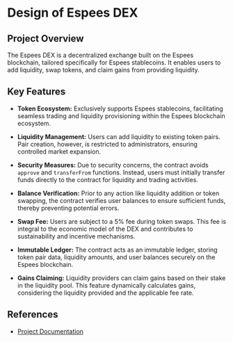 # Design of Espees DEX

## Project Overview
The Espees DEX is a decentralized exchange built on the Espees blockchain, tailored specifically for Espees stablecoins. It enables users to add liquidity, swap tokens, and claim gains from providing liquidity.

## Key Features

- **Token Ecosystem:** Exclusively supports Espees stablecoins, facilitating seamless trading and liquidity provisioning within the Espees blockchain ecosystem.

- **Liquidity Management:** Users can add liquidity to existing token pairs. Pair creation, however, is restricted to administrators, ensuring controlled market expansion.

- **Security Measures:** Due to security concerns, the contract avoids `approve` and `transferFrom` functions. Instead, users must initially transfer funds directly to the contract for liquidity and trading activities.

- **Balance Verification:** Prior to any action like liquidity addition or token swapping, the contract verifies user balances to ensure sufficient funds, thereby preventing potential errors.

- **Swap Fee:** Users are subject to a 5% fee during token swaps. This fee is integral to the economic model of the DEX and contributes to sustainability and incentive mechanisms.

- **Immutable Ledger:** The contract acts as an immutable ledger, storing token pair data, liquidity amounts, and user balances securely on the Espees blockchain.

- **Gains Claiming:** Liquidity providers can claim gains based on their stake in the liquidity pool. This feature dynamically calculates gains, considering the liquidity provided and the applicable fee rate.

## References
- [Project Documentation](https://drive.google.com/file/d/1Vgy_ZTnuMnRI6-OOgeYPZSxM56-SKKuW/view?usp=drive_link)
